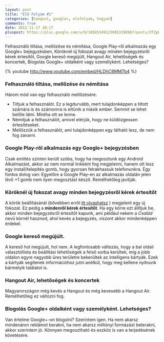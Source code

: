 ```yaml
---
layout: post
title: "Elő Folyam #1"
categories: [hangout, google+, elofolyam, hogyan]
comments: true
date: 2012-11-17 20:17
pluspost: https://plus.google.com/u/0/105853491239853198987/posts/dTZpHLL4nWk
---
```


Felhasználó tiltása, mellőzése és némítása, Google Play-ről alkalmazás egy Google+
bejegyzésben, Köröknél új fokozat avagy minden bejegyzésről kérek értesítőt, Google kereső
megújúlt, Hangout Air, lehetőségek és koncertek, Blogolás Google+ oldalként vagy
személyként. Lehetséges?

<!--more-->

{% youtube http://www.youtube.com/embed/HLDhC8MM7b4 %}

### Felhasználó tiltása, mellőzése és némítása

Három mód van egy felhasználó mellőzésére.

* Tiltjuk a felhasználót. Ez a legdurvább, mert tulajdonképpen a tiltott számára is és számomra is eltűnik
a másik ember. Semmit se lehet belőle látni. Mintha ott se lenne.
* Némítjuk a felhasználót, amivel elérjük, hogy ne küldözgessen értesítéseket.
* Mellőzzük a felhasználót, ami tulajdonképpen egy látható lesz, de nem fog zavarni.

### Google Play-ről alkalmazás egy Google+ bejegyzésben

Csak említés szinten került szóba, hogy ha megosztunk egy Android Alkalmazást,
akkor az nem normál linkként fog megjelenni, hanem ott lesz egy install/telepítés gomb,
hogy gyorsan felrakhassuk telefonunkra. Egy fontos dolog van: Egyelőre a Google Play-en
az alkalmazás oldalán jelen lévő +1 gomb nem ilyen megosztást készít. Remélhetőleg javítják.

### Köröknél új fokozat avagy minden bejegyzésről kérek értesítőt

A körök beállításánál (bővebben erről [itt olvashatsz](/hogyan/2012/07/18/tl-zsfolt-a-folyamod/) )
megjelent egy új fokozat. Ez pedig a **mindenről kérek értesítőt**. Ha egy körre ezt állítjuk be,
akkor minden bejegyzésről értesítőt kapunk, ami például nekem a _Család_ nevű körnél hasznod, ahol
kevés a bejegyzés, viszont akkor mindenképpen érdekel.

### Google kereső megújúlt.

A kereső hol megújult, hol nem. A legfontosabb változás, hogy a bal oldali választóllista és beállítási
lehetőségek a felső sorba kerültek, míg a jobb oldalon egyre nagyobb üres területre bekerültek az
intelligens kártyák. Ezek a kártyák segítenek információhoz jutni anélkül, hogy meg kellene nyitnunk
bármelyik találatot is.

### Hangout Air, lehetőségek és koncertek

Magyarországon még kevés a Hangout és még kevesebb a Hangout Air. Remélhetőleg ez változni fog.

### Blogolás Google+ oldalként vagy személyként. Lehetséges?

Van értelme Google+-on blogolni? Szerintem igen. Ha nem akarsz mindenáron reklámot berakni, ha nem akarsz
milliónyi formázást belerakni, akkor szerintem jó. Könnyen megosztható és eszköz is van a terjedésének
követésére.